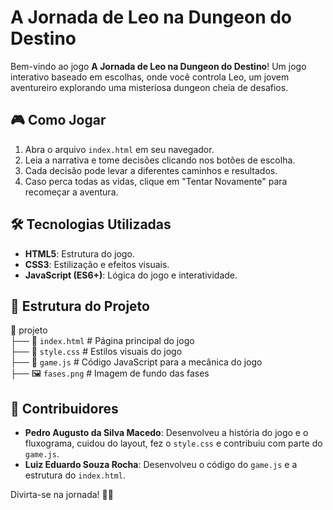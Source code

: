 # A Jornada de Leo na Dungeon do Destino

Bem-vindo ao jogo **A Jornada de Leo na Dungeon do Destino**! Um jogo interativo baseado em escolhas, onde você controla Leo, um jovem aventureiro explorando uma misteriosa dungeon cheia de desafios.

## 🎮 Como Jogar

1. Abra o arquivo `index.html` em seu navegador.
2. Leia a narrativa e tome decisões clicando nos botões de escolha.
3. Cada decisão pode levar a diferentes caminhos e resultados.
4. Caso perca todas as vidas, clique em "Tentar Novamente" para recomeçar a aventura.

## 🛠️ Tecnologias Utilizadas

- **HTML5**: Estrutura do jogo.
- **CSS3**: Estilização e efeitos visuais.
- **JavaScript (ES6+)**: Lógica do jogo e interatividade.

## 📂 Estrutura do Projeto

📂 projeto  
├── 📄 `index.html`  # Página principal do jogo  
├── 📄 `style.css`   # Estilos visuais do jogo  
├── 📄 `game.js`     # Código JavaScript para a mecânica do jogo  
├── 🖼️ `fases.png`  # Imagem de fundo das fases  

## 👥 Contribuidores

- **Pedro Augusto da Silva Macedo**: Desenvolveu a história do jogo e o fluxograma, cuidou do layout, fez o `style.css` e contribuiu com parte do `game.js`.
- **Luiz Eduardo Souza Rocha**: Desenvolveu o código do `game.js` e a estrutura do `index.html`.

Divirta-se na jornada! 🏹🔥
